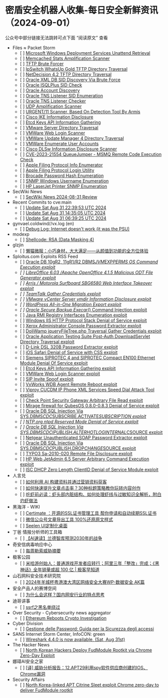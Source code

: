 <h1>密盾安全机器人收集-每日安全新鲜资讯（2024-09-01）</h1>

<p>公众号中部分链接无法跳转可点下面 “阅读原文” 查看</p>

<ul>
<li>Files ≈ Packet Storm
<ul>
<li>[ ] <a href="https://packetstormsecurity.com/files/180944/windows_deployment_services.rb.txt">Microsoft Windows Deployment Services Unattend Retrieval</a></li>
<li>[ ] <a href="https://packetstormsecurity.com/files/180943/memcached_amp.rb.txt">Memcached Stats Amplification Scanner</a></li>
<li>[ ] <a href="https://packetstormsecurity.com/files/180942/tftpbrute.rb.txt">TFTP Brute Forcer</a></li>
<li>[ ] <a href="https://packetstormsecurity.com/files/180941/ipswitch_whatsupgold_tftp.rb.txt">IpSwitch WhatsUp Gold TFTP Directory Traversal</a></li>
<li>[ ] <a href="https://packetstormsecurity.com/files/180940/netdecision_tftp.rb.txt">NetDecision 4.2 TFTP Directory Traversal</a></li>
<li>[ ] <a href="https://packetstormsecurity.com/files/180939/xdb_sid_brute.rb.txt">Oracle XML DB SID Discovery Via Brute Force</a></li>
<li>[ ] <a href="https://packetstormsecurity.com/files/180938/isqlplus_sidbrute.rb.txt">Oracle ISQLPlus SID Check</a></li>
<li>[ ] <a href="https://packetstormsecurity.com/files/180937/admin-oracle-oracle_login.rb.txt">Oracle Account Discovery</a></li>
<li>[ ] <a href="https://packetstormsecurity.com/files/180936/sid_enum.rb.txt">Oracle TNS Listener SID Enumeration</a></li>
<li>[ ] <a href="https://packetstormsecurity.com/files/180935/tnspoison_checker.rb.txt">Oracle TNS Listener Checker</a></li>
<li>[ ] <a href="https://packetstormsecurity.com/files/180934/udp_amplification.rb.txt">UDP Amplification Scanner</a></li>
<li>[ ] <a href="https://packetstormsecurity.com/files/180933/urgent11_check.rb.txt">URGENT/11 Scanner, Based On Detection Tool By Armis</a></li>
<li>[ ] <a href="https://packetstormsecurity.com/files/180932/cisco_ike_benigncertain.rb.txt">Cisco IKE Information Disclosure</a></li>
<li>[ ] <a href="https://packetstormsecurity.com/files/180931/open_key_scanner.rb.txt">Etcd Keys API Information Gathering</a></li>
<li>[ ] <a href="https://packetstormsecurity.com/files/180930/vmware_server_dir_trav.rb.txt">VMware Server Directory Traversal</a></li>
<li>[ ] <a href="https://packetstormsecurity.com/files/180929/vmware_http_login.rb.txt">VMWare Web Login Scanner</a></li>
<li>[ ] <a href="https://packetstormsecurity.com/files/180928/vmware_update_manager_traversal.rb.txt">VMWare Update Manager 4 Directory Traversal</a></li>
<li>[ ] <a href="https://packetstormsecurity.com/files/180927/vmware_enum_users.rb.txt">VMWare Enumerate User Accounts</a></li>
<li>[ ] <a href="https://packetstormsecurity.com/files/180926/dlsw_leak_capture.rb.txt">Cisco DLSw Information Disclosure Scanner</a></li>
<li>[ ] <a href="https://packetstormsecurity.com/files/180925/cve_2023_21554_queuejumper.rb.txt">CVE-2023-21554 QueueJumper - MSMQ Remote Code Execution Check</a></li>
<li>[ ] <a href="https://packetstormsecurity.com/files/180924/afp_server_info.rb.txt">Apple Filing Protocol Info Enumerator</a></li>
<li>[ ] <a href="https://packetstormsecurity.com/files/180923/afp_login.rb.txt">Apple Filing Protocol Login Utility</a></li>
<li>[ ] <a href="https://packetstormsecurity.com/files/180922/brocade_enumhash.rb.txt">Brocade Password Hash Enumeration</a></li>
<li>[ ] <a href="https://packetstormsecurity.com/files/180921/snmp_enumusers.rb.txt">SNMP Windows Username Enumeration</a></li>
<li>[ ] <a href="https://packetstormsecurity.com/files/180920/snmp_enum_hp_laserjet.rb.txt">HP LaserJet Printer SNMP Enumeration</a></li>
</ul></li>
<li>SecWiki News
<ul>
<li>[ ] <a href="http://www.sec-wiki.com/?2024-08-31">SecWiki News 2024-08-31 Review</a></li>
</ul></li>
<li>Recent Commits to cve:main
<ul>
<li>[ ] <a href="https://github.com/trickest/cve/commit/546418c2712dafc5c050524eedb4967b9efa5d2a">Update Sat Aug 31 22:39:53 UTC 2024</a></li>
<li>[ ] <a href="https://github.com/trickest/cve/commit/49579640fd2bcbefa03e2974405f557a5838228e">Update Sat Aug 31 14:35:05 UTC 2024</a></li>
<li>[ ] <a href="https://github.com/trickest/cve/commit/ee9750e4a42b18b2dc4d53875fb9d4729ef0db1e">Update Sat Aug 31 06:39:25 UTC 2024</a></li>
</ul></li>
<li>gynvael.coldwind//vx.log (en)
<ul>
<li>[ ] <a href="https://gynvael.coldwind.pl/?id=793">Debug Log: Internet doesn't work (it was the PSU)</a></li>
</ul></li>
<li>modexp
<ul>
<li>[ ] <a href="https://modexp.wordpress.com/2024/08/31/masking4/">Shellcode: RSA (Data Masking 4)</a></li>
</ul></li>
<li>glzjin
<ul>
<li>[ ] <a href="https://www.zhaoj.in/read-8958.html">懒猫微服：小巧身材，大大满足——从颜值到功能的全方位体验</a></li>
</ul></li>
<li>Sploitus.com Exploits RSS Feed
<ul>
<li>[ ] <a href="https://sploitus.com/exploit?id=PACKETSTORM:180728&utm_source=rss&utm_medium=rss">Oracle DB 10gR2, 11gR1/R2 DBMS<em>JVM</em>EXP<em>PERMS OS Command Execution exploit</a></li>
<li>[ ] <a href="https://sploitus.com/exploit?id=PACKETSTORM:180738&utm_source=rss&utm_medium=rss">LibreOffice 6.03 /Apache OpenOffice 4.1.5 Malicious ODT File Generator exploit</a></li>
<li>[ ] <a href="https://sploitus.com/exploit?id=PACKETSTORM:180862&utm_source=rss&utm_medium=rss">Arris / Motorola Surfboard SBG6580 Web Interface Takeover exploit</a></li>
<li>[ ] <a href="https://sploitus.com/exploit?id=PACKETSTORM:180696&utm_source=rss&utm_medium=rss">TeamTalk Gather Credentials exploit</a></li>
<li>[ ] <a href="https://sploitus.com/exploit?id=PACKETSTORM:180643&utm_source=rss&utm_medium=rss">VMware vCenter Server vmdir Information Disclosure exploit</a></li>
<li>[ ] <a href="https://sploitus.com/exploit?id=PACKETSTORM:180686&utm_source=rss&utm_medium=rss">WordPress All-in-One Migration Export exploit</a></li>
<li>[ ] <a href="https://sploitus.com/exploit?id=PACKETSTORM:180765&utm_source=rss&utm_medium=rss">Oracle Secure Backup Exec</em>qr() Command Injection exploit</a></li>
<li>[ ] <a href="https://sploitus.com/exploit?id=PACKETSTORM:180708&utm_source=rss&utm_medium=rss">Java RMI Registry Interfaces Enumeration exploit</a></li>
<li>[ ] <a href="https://sploitus.com/exploit?id=PACKETSTORM:180583&utm_source=rss&utm_medium=rss">Windows IIS HTTP Protocol Stack Denial of Service exploit</a></li>
<li>[ ] <a href="https://sploitus.com/exploit?id=PACKETSTORM:180618&utm_source=rss&utm_medium=rss">Xerox Administrator Console Password Extractor exploit</a></li>
<li>[ ] <a href="https://sploitus.com/exploit?id=PACKETSTORM:180598&utm_source=rss&utm_medium=rss">DoliWamp jqueryFileTree.php Traversal Gather Credentials exploit</a></li>
<li>[ ] <a href="https://sploitus.com/exploit?id=PACKETSTORM:180615&utm_source=rss&utm_medium=rss">Oracle Application Testing Suite Post-Auth DownloadServlet Directory Traversal exploit</a></li>
<li>[ ] <a href="https://sploitus.com/exploit?id=PACKETSTORM:180849&utm_source=rss&utm_medium=rss">D-Link DSL 320B Password Extractor exploit</a></li>
<li>[ ] <a href="https://sploitus.com/exploit?id=PACKETSTORM:180537&utm_source=rss&utm_medium=rss">iOS Safari Denial of Service with CSS exploit</a></li>
<li>[ ] <a href="https://sploitus.com/exploit?id=PACKETSTORM:180487&utm_source=rss&utm_medium=rss">Siemens SIPROTEC 4 and SIPROTEC Compact EN100 Ethernet Module Denial Of Service exploit</a></li>
<li>[ ] <a href="https://sploitus.com/exploit?id=PACKETSTORM:180931&utm_source=rss&utm_medium=rss">Etcd Keys API Information Gathering exploit</a></li>
<li>[ ] <a href="https://sploitus.com/exploit?id=PACKETSTORM:180929&utm_source=rss&utm_medium=rss">VMWare Web Login Scanner exploit</a></li>
<li>[ ] <a href="https://sploitus.com/exploit?id=PACKETSTORM:180714&utm_source=rss&utm_medium=rss">SIP Invite Spoof exploit</a></li>
<li>[ ] <a href="https://sploitus.com/exploit?id=PACKETSTORM:180762&utm_source=rss&utm_medium=rss">VxWorks WDB Agent Remote Reboot exploit</a></li>
<li>[ ] <a href="https://sploitus.com/exploit?id=PACKETSTORM:180711&utm_source=rss&utm_medium=rss">Viproy CUCDM IP Phone XML Services Speed Dial Attack Tool exploit</a></li>
<li>[ ] <a href="https://sploitus.com/exploit?id=PACKETSTORM:180654&utm_source=rss&utm_medium=rss">Check Point Security Gateway Arbitrary File Read exploit</a></li>
<li>[ ] <a href="https://sploitus.com/exploit?id=PACKETSTORM:180536&utm_source=rss&utm_medium=rss">Mirage firewall for QubesOS 0.8.0-0.8.3 Denial of Service exploit</a></li>
<li>[ ] <a href="https://sploitus.com/exploit?id=PACKETSTORM:180720&utm_source=rss&utm_medium=rss">Oracle DB SQL Injection Via SYS.DBMS<em>CDC</em>SUBSCRIBE.ACTIVATE<em>SUBSCRIPTION exploit</a></li>
<li>[ ] <a href="https://sploitus.com/exploit?id=PACKETSTORM:180496&utm_source=rss&utm_medium=rss">NTP.org ntpd Reserved Mode Denial of Service exploit</a></li>
<li>[ ] <a href="https://sploitus.com/exploit?id=PACKETSTORM:180733&utm_source=rss&utm_medium=rss">Oracle DB SQL Injection Via SYS.DBMS<em>CDC</em>IPUBLISH.ALTER<em>HOTLOG</em>INTERNAL</em>CSOURCE exploit</a></li>
<li>[ ] <a href="https://sploitus.com/exploit?id=PACKETSTORM:180851&utm_source=rss&utm_medium=rss">Netgear Unauthenticated SOAP Password Extractor exploit</a></li>
<li>[ ] <a href="https://sploitus.com/exploit?id=PACKETSTORM:180729&utm_source=rss&utm_medium=rss">Oracle DB SQL Injection Via SYS.DBMS<em>CDC</em>PUBLISH.DROP<em>CHANGE</em>SOURCE exploit</a></li>
<li>[ ] <a href="https://sploitus.com/exploit?id=PACKETSTORM:180856&utm_source=rss&utm_medium=rss">TYPO3 Sa-2010-020 Remote File Disclosure exploit</a></li>
<li>[ ] <a href="https://sploitus.com/exploit?id=PACKETSTORM:180848&utm_source=rss&utm_medium=rss">HP Web JetAdmin 6.5 Server Arbitrary Command Execution exploit</a></li>
<li>[ ] <a href="https://sploitus.com/exploit?id=PACKETSTORM:180490&utm_source=rss&utm_medium=rss">ISC DHCP Zero Length ClientID Denial of Service Module exploit</a></li>
</ul></li>
<li>人言兑
<ul>
<li>[ ] <a href="https://blog.axiaoxin.com/post/use-ai-build-materials-for-marketing/">如何利用 AI 构建资料并通过营销资料获客</a></li>
<li>[ ] <a href="https://blog.axiaoxin.com/post/30-ways-to-write-title/">如何快速提升文章点击率？30种标题策略教你玩转内容创作</a></li>
<li>[ ] <a href="https://blog.axiaoxin.com/post/know-the-shrimp/">吃虾前必读：虾头部内脏结构、如何处理虾线与过敏知识全解析，附白灼虾做法</a></li>
</ul></li>
<li>黑海洋 - WIKI
<ul>
<li>[ ] <a href="https://www.upx8.com/4308">Certimate ：开源的SSL证书管理工具 帮你申请和自动续期SSL证书</a></li>
<li>[ ] <a href="https://www.upx8.com/4307">微信公众号文章导出工具 100%还原原文样式</a></li>
<li>[ ] <a href="https://www.upx8.com/4306">Seelen UI定制化桌面</a></li>
</ul></li>
<li>丁爸 情报分析师的工具箱
<ul>
<li>[ ] <a href="https://mp.weixin.qq.com/s?__biz=MzI2MTE0NTE3Mw==&mid=2651145926&idx=1&sn=a267578ec2bc7ab83d9e562ebe08af47&chksm=f1af31fcc6d8b8eae5afece2a19b65b8545011004572ba6e96f72039395111397215ae2bbcf4&scene=58&subscene=0#rd">【AI速读】兰德智库预测2030年的战争</a></li>
</ul></li>
<li>奇安信病毒响应中心
<ul>
<li>[ ] <a href="https://mp.weixin.qq.com/s?__biz=MzI5Mzg5MDM3NQ==&mid=2247495608&idx=1&sn=9a706502e2a6b9b274eb6f79c211560e&chksm=ec699f90db1e168698ec86ae11a3e000593d5f0433493fb8c751c4668663bb2c2d6e4d214d52&scene=58&subscene=0#rd">每周勒索威胁摘要</a></li>
</ul></li>
<li>极客公园
<ul>
<li>[ ] <a href="https://mp.weixin.qq.com/s?__biz=MTMwNDMwODQ0MQ==&mid=2653053310&idx=1&sn=5d9b19628e63141cd10adc1eb00fb57f&chksm=7e571cc8492095de19483905324c5def8046ac5af00012c02e2b93712d212cc27ef6bbc2814c&scene=58&subscene=0#rd">米哈游创始人：普通游戏开发者应转行；阿里三年「整改」完成；《黑神话》全年销量或超 100 亿 | 极客早知道</a></li>
</ul></li>
<li>山石网科安全技术研究院
<ul>
<li>[ ] <a href="https://mp.weixin.qq.com/s?__biz=MzUzMDUxNTE1Mw==&mid=2247507899&idx=1&sn=a66efab51e751848e03ebd3bd424b302&chksm=fa520a05cd258313aad54d0718dd342261e93f097bbb521b8afcb717b140bbfe2729eb8965fd&scene=58&subscene=0#rd">2024年羊城杯粤港澳大湾区网络安全大赛WP-数据安全 AK篇</a></li>
</ul></li>
<li>安全产品人的赛博空间
<ul>
<li>[ ] <a href="https://mp.weixin.qq.com/s?__biz=Mzg5NTUzODkxMw==&mid=2247483831&idx=1&sn=4d13ac4fc724e1bbfc55f3cdb8ef8892&chksm=c00f8239f7780b2ff437c1749c9517bb26799945d99cc769ffe839d96a963886a460e1fb42bb&scene=58&subscene=0#rd">为什么会这样？国内网安行业的特点思考</a></li>
</ul></li>
<li>迪哥讲事
<ul>
<li>[ ] <a href="https://mp.weixin.qq.com/s?__biz=MzIzMTIzNTM0MA==&mid=2247495669&idx=1&sn=d2d55ebeb81601b095f1ec869fa52c41&chksm=e8a5e596dfd26c808b17d13ee9e04016c95a4e4db071a2943e684c4301aa0fea53518598ebc3&scene=58&subscene=0#rd">ssrf之黑名单绕过</a></li>
</ul></li>
<li>Over Security - Cybersecurity news aggregator
<ul>
<li>[ ] <a href="https://www.secjuice.com/ethereum-reboots-crypto-investigation/">Ethereum Reboots Crypto Investigation</a></li>
</ul></li>
<li>Cyber Division
<ul>
<li>[ ] <a href="https://cyberdivision.net/2024/08/31/gestione-delle-password/">Gestione delle Password: Guida per la Sicurezza degli accessi</a></li>
</ul></li>
<li>SANS Internet Storm Center, InfoCON: green
<ul>
<li>[ ] <a href="https://isc.sans.edu/diary/rss/31220">Wireshark 4.4.0 is now available, (Sat, Aug 31st)</a></li>
</ul></li>
<li>The Hacker News
<ul>
<li>[ ] <a href="https://thehackernews.com/2024/08/north-korean-hackers-deploy-fudmodule.html">North Korean Hackers Deploy FudModule Rootkit via Chrome Zero-Day Exploit</a></li>
</ul></li>
<li>娜璋AI安全之家
<ul>
<li>[ ] <a href="https://mp.weixin.qq.com/s?__biz=Mzg5MTM5ODU2Mg==&mid=2247500766&idx=1&sn=a587bd51a90cb20b7edbf77c6cbcd001&chksm=cfcf7313f8b8fa0574eeb0e8e598e910f86d6df9e27fe3e9ae2d09cd74ff54ccb65a940f3e44&scene=58&subscene=0#rd">[译] 威胁分析报告：12.APT29利用spy软件供应商创建的IOS、Chrome漏洞</a></li>
</ul></li>
<li>Security Affairs
<ul>
<li>[ ] <a href="https://securityaffairs.com/167848/breaking-news/north-korea-linked-apt-exploited-chrome-zero-day-cve-2024-7971.html">North Korea-linked APT Citrine Sleet exploit Chrome zero-day to deliver FudModule rootkit</a></li>
</ul></li>
</ul>
